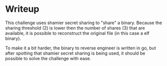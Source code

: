 # Writeup

This challenge uses shamier secret sharing to "share" a binary.
Because the sharing threshold (2) is lower then the number of shares (3) that are available, it is possible to reconstruct the original file (in this case a elf binary).

To make it a bit harder, the binary to reverse engineer is written in go, but after spotting that shamier secret sharing is being used, it should be possible to solve the challenge with ease.